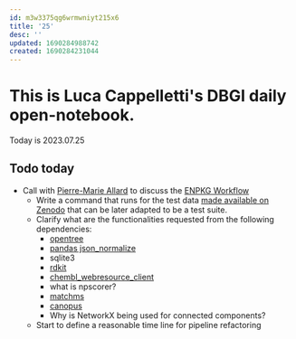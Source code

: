 ```yaml
---
id: m3w3375qg6wrmwniyt215x6
title: '25'
desc: ''
updated: 1690284988742
created: 1690284231044
---
```



# This is Luca Cappelletti's DBGI daily open-notebook.

Today is 2023.07.25

## Todo today
* Call with [Pierre-Marie Allard](https://www.unifr.ch/bio/en/services/metabolomics-and-proteomics-platform/people/335736/16398) to discuss the [ENPKG Workflow](https://github.com/enpkg/enpkg_workflow)
    * Write a command that runs for the test data [made available on Zenodo](https://zenodo.org/record/8152039) that can be later adapted to be a test suite.
    * Clarify what are the functionalities requested from the following dependencies:
        * [opentree](https://github.com/OpenTreeOfLife/python-opentree)
        * [pandas json_normalize](https://pandas.pydata.org/docs/reference/api/pandas.json_normalize.html)
        * sqlite3
        * [rdkit](https://github.com/rdkit/rdkit)
        * [chembl_webresource_client](https://github.com/chembl/chembl_webresource_client)
        * what is npscorer?
        * [matchms](https://github.com/matchms/matchms)
        * [canopus](https://github.com/kaibioinfo/canopus_treemap)
        * Why is NetworkX being used for connected components?
    * Start to define a reasonable time line for pipeline refactoring